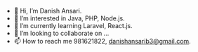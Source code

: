 - 👋 Hi, I’m Danish Ansari.
- 👀 I’m interested in Java, PHP, Node.js.
- 🌱 I’m currently learning Laravel, React.js.
- 💞️ I’m looking to collaborate on ...
- 📫 How to reach me 981621822, danishansarib3@gmail.com.

<!---
danishansarib3/danishansarib3 is a ✨ special ✨ repository because its `README.md` (this file) appears on your GitHub profile.
You can click the Preview link to take a look at your changes.
--->
